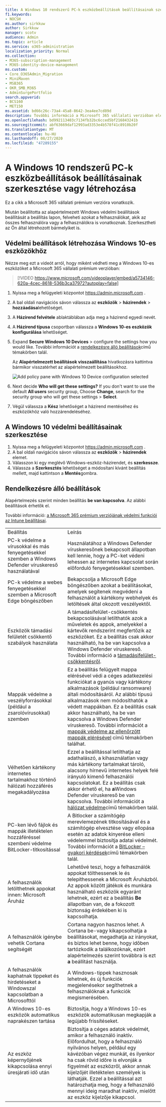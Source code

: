 ```yaml
---
title: A Windows 10 rendszerű PC-k eszközbeállítások beállításainak szerkesztése vagy létrehozása
f1.keywords:
- NOCSH
ms.author: sirkkuw
author: Sirkkuw
manager: scotv
audience: Admin
ms.topic: article
ms.service: o365-administration
localization_priority: Normal
ms.collection:
- M365-subscription-management
- M365-identity-device-management
ms.custom:
- Core_O365Admin_Migration
- MiniMaven
- MSB365
- OKR_SMB_M365
- AdminSurgePortfolio
search.appverid:
- BCS160
- MET150
ms.assetid: bd66c26c-73a4-45a8-8642-3ea4ee7cd89d
description: További információ a Microsoft 365 vállalati verzióban elérhető beállításokról a Windows 10-es eszközök védelmére.
ms.openlocfilehash: bd992113403c7134fb32bc6cced5bf216843241b
ms.sourcegitcommit: abf63669daf12993ad3353e4b578f41c8910b20f
ms.translationtype: MT
ms.contentlocale: hu-HU
ms.lasthandoff: 08/27/2020
ms.locfileid: "47289155"
---
```

# <a name="edit-or-create-device-protection-settings-for-windows-10-pcs"></a>A Windows 10 rendszerű PC-k eszközbeállítások beállításainak szerkesztése vagy létrehozása

Ez a cikk a Microsoft 365 vállalati prémium verzióra vonatkozik.

Miután beállította az alapértelmezett Windows védelmi beállítások beállítását a beállítás lapon, felveheti azokat a felhasználókat, akik az összes felhasználóra vagy a felhasználókra is vonatkoznak. Szerkesztheti az Ön által létrehozott bármelyiket is.

## <a name="create-protection-settings-for-windows-10-devices"></a>Védelmi beállítások létrehozása Windows 10-es eszközökhöz

Nézze meg ezt a videót arról, hogy miként védheti meg a Windows 10-es eszközöket a Microsoft 365 vállalati prémium verzióban:
  
> [!VIDEO https://www.microsoft.com/videoplayer/embed/a5734146-620a-4cec-8618-536b3ca37972?autoplay=false]
  
1. Nyissa meg a felügyeleti központot <a href="https://go.microsoft.com/fwlink/p/?linkid=837890" target="_blank">https://admin.microsoft.com</a> . 
2. A bal oldali navigációs sávon válassza az **eszközök** \> **házirendek** \> **hozzáadása**lehetőséget.
3. A **Házirend felvétele** ablaktáblában adja meg a házirend egyedi nevét. 
4. A **Házirend típusa** csoportban válassza a **Windows 10-es eszközök konfigurálása** lehetőséget.
5. Expand **Secure Windows 10 Devices** \> configure the settings how you would like. További információt a [rendelkezésre álló beállítások](#available-settings)című témakörben talál. 
    
    Az **Alapértelmezett beállítások visszaállítása** hivatkozásra kattintva bármikor visszatérhet az alapértelmezett beállításokhoz. 
    
    ![Add policy pane with Windows 10 Device configuration selected](../media/fa9e2dc2-7eae-4c96-af34-765a1f641ecf.png)
  
6. Next decide **Who will get these settings?** If you don't want to use the default **All users** security group, Choose **Change**, search for the security group who will get these settings \> **Select**.
7. Végül válassza a **Kész** lehetőséget a házirend mentéséhez és eszközökhöz való hozzárendeléséhez. 

## <a name="edit-windows-10-protection-settings"></a>A Windows 10 védelmi beállításainak szerkesztése
 
1. Nyissa meg a felügyeleti központot <a href="https://go.microsoft.com/fwlink/p/?linkid=837890" target="_blank">https://admin.microsoft.com</a> .     
2. A bal oldali navigációs sávon válassza az **eszközök** \> **házirendek** elemet.
1. Válasszon ki egy meglévő Windows-eszköz-házirendet, és **szerkessze**.
1. Válassza a **Szerkesztés** lehetőséget a módosítani kívánt beállítás mellett, majd kattintson a **Mentés**gombra.

## <a name="available-settings"></a>Rendelkezésre álló beállítások

Alapértelmezés szerint minden beállítás **be van kapcsolva**. Az alábbi beállítások érhetők el.
  
További információ: [a Microsoft 365 prémium verziójának védelmi funkciói az Intune beállításai](map-protection-features-to-intune-settings.md). 
  
|||
|:-----|:-----|
|Beállítás  <br/> |Leírás  <br/> |
|PC-k védelme a vírusokkal és más fenyegetésekkel szemben a Windows Defender víruskereső használatával  <br/> |Használatához a Windows Defender víruskeresőnek bekapcsolt állapotban kell lennie, hogy a PC-ket védeni lehessen az internetes kapcsolat során előforduló fenyegetésekkel szemben.  <br/> |
|PC-k védelme a webes fenyegetésekkel szemben a Microsoft Edge böngészőben  <br/> |Bekapcsolja a Microsoft Edge böngészőben azokat a beállításokat, amelyek segítenek megvédeni a felhasználót a kártékony webhelyek és letöltések által okozott veszélyektől.  <br/> |
|Eszközök támadási felületét csökkentő szabályok használata  <br/> |A támadásifelület-csökkentés bekapcsolásával letilthatók azok a műveletek és appok, amelyekkel a kártevők rendszerint megfertőzik az eszközöket. Ez a beállítás csak akkor használható, ha be van kapcsolva a Windows Defender víruskereső. További információ a [támadásifelület-csökkentésről](https://docs.microsoft.com/windows/security/threat-protection/microsoft-defender-atp/exploit-protection).  <br/> |
|Mappák védelme a veszélyforrásokkal (például a zsarolóvírusokkal) szemben  <br/> |Ez a beállítás felügyelt mappa elérésével védi a céges adatkezelési funkciókat a gyanús vagy kártékony alkalmazások (például ransomware) általi módosításáról. Az alábbi típusú alkalmazások nem módosíthatók a védett mappákban. Ez a beállítás csak akkor használható, ha be van kapcsolva a Windows Defender víruskereső. További információt a [mappák védelme az ellenőrzött mappák elérésével](https://docs.microsoft.com/mem/configmgr/protect/deploy-use/create-deploy-exploit-guard-policy#bkmk_CFA) című témakörben találhat.  <br/> |
|Vélhetően kártékony internetes tartalmakhoz történő hálózati hozzáférés megakadályozása  <br/> |Ezzel a beállítással letilthatja az adathalászó, a kihasználatlan vagy más kártékony tartalmakat tároló, alacsony hírnevű internetes helyek felé irányuló kimenő felhasználói kapcsolatokat. Ez a beállítás csak akkor érhető el, ha **a**Windows Defender víruskereső be van kapcsolva. További információt a [hálózat védelme](https://docs.microsoft.com/windows/security/threat-protection/windows-defender-antivirus/configure-real-time-protection-windows-defender-antivirus)című témakörben talál.  <br/> |
|PC-ken lévő fájlok és mappák illetéktelen hozzáféréssel szembeni védelme BitLocker-titkosítással  <br/> |A Bitlocker a számítógép merevlemezének titkosításával és a számítógép elvesztése vagy ellopása esetén az adatok kinyerése elleni védelemmel biztosítja adatai védelmét. További információt a [BitLocker – gyakori kérdések](https://go.microsoft.com/fwlink/?linkid=871000)című témakörben talál.  <br/> |
|A felhasználók letölthetnek appokat innen: Microsoft Áruház  <br/> |Lehetővé teszi, hogy a felhasználók appokat tölthessenek le és telepíthessenek a Microsoft Áruházból. Az appok között játékok és munkára használható eszközök egyaránt lehetnek, ezért ez a beállítás **Be** állapotban van, de a fokozott biztonság érdekében ki is kapcsolhatja.  <br/> |
|A felhasználók igénybe vehetik Cortana segítségét  <br/> |Cortana nagyon hasznos lehet. A Cortana be-vagy kikapcsolhatja a beállításokat, megadhatja az irányokat, és biztos lehet benne, hogy időben tartózkodik a találkozóknak, ezért alapértelmezés szerint továbbra is ezt **a** beállítást használja.  <br/> |
|A felhasználók kaphatnak tippeket és hirdetéseket a Windowszal kapcsolatban a Microsofttól  <br/> |A Windows-tippek hasznosak lehetnek, és új funkciók megjelenésekor segíthetnek a felhasználóknak a funkciók megismerésében.  <br/> |
|A Windows 10-es eszközök automatikus naprakészen tartása  <br/> |Biztosítja, hogy a Windows 10-es eszközök automatikusan megkapják a legújabb frissítéseket.  <br/> |
|Az eszköz képernyőjének kikapcsolása ennyi üresjárati idő után  <br/> |Biztosítja a céges adatok védelmét, amikor a felhasználó inaktív. Előfordulhat, hogy a felhasználó nyilvános helyen, például egy kávézóban végez munkát, és ilyenkor ha csak rövid időre is elvonják a figyelmét az eszközről, akkor annak kijelzőjét illetéktelen személyek is láthatják. Ezzel a beállítással azt határozhatja meg, hogy a felhasználó mennyi ideig maradhat inaktív, mielőtt az eszköz kijelzője kikapcsol.  <br/> |
